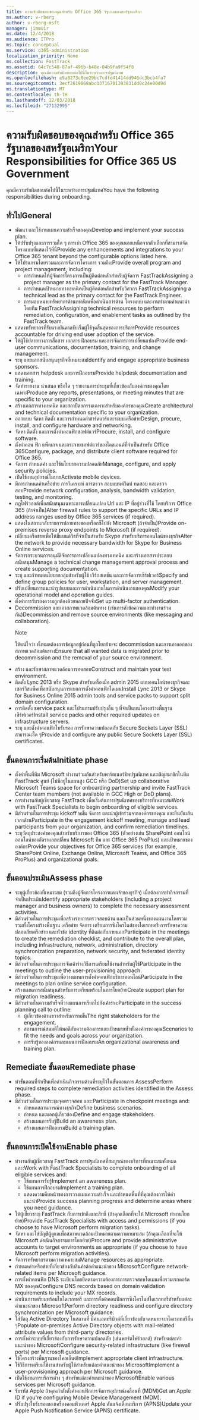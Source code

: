 ```yaml
---
title: ความรับผิดชอบของคุณสำหรับ Office 365 รัฐบาลของสหรัฐอเมริกา
ms.author: v-rberg
author: v-rberg-msft
manager: jimmuir
ms.date: 12/4/2018
ms.audience: ITPro
ms.topic: conceptual
ms.service: o365-administration
localization_priority: None
ms.collection: FastTrack
ms.assetid: 64c7c548-87af-496b-b48e-04b9fa9f54f8
description: คุณมีความรับผิดชอบต่อไปนี้ในระหว่างการปฐมนิเทศ
ms.openlocfilehash: e9a8273c0ee29bc7cdfe41414dd946dc3bcb4fa7
ms.sourcegitcommit: 3ecf2619868abc13716701393831dd0c24e00d9d
ms.translationtype: MT
ms.contentlocale: th-TH
ms.lasthandoff: 12/03/2018
ms.locfileid: "27132995"
---
```

# <a name="your-responsibilities-for-office-365-us-government"></a><span data-ttu-id="5cc60-103">ความรับผิดชอบของคุณสำหรับ Office 365 รัฐบาลของสหรัฐอเมริกา</span><span class="sxs-lookup"><span data-stu-id="5cc60-103">Your Responsibilities for Office 365 US Government</span></span>

<span data-ttu-id="5cc60-104">คุณมีความรับผิดชอบต่อไปนี้ในระหว่างการปฐมนิเทศ</span><span class="sxs-lookup"><span data-stu-id="5cc60-104">You have the following responsibilities during onboarding.</span></span>
  
## <a name="general"></a><span data-ttu-id="5cc60-105">ทั่วไป</span><span class="sxs-lookup"><span data-stu-id="5cc60-105">General</span></span>

- <span data-ttu-id="5cc60-106">พัฒนา และใช้งานแผนความสำเร็จของคุณ</span><span class="sxs-lookup"><span data-stu-id="5cc60-106">Develop and implement your success plan.</span></span>   
- <span data-ttu-id="5cc60-107">ให้ปรับปรุงและการรวมใด ๆ การเช่า Office 365 ของคุณนอกเหนือจากตัวเลือกที่สามารถจัดโครงแบบที่แสดงไว้ที่นี่</span><span class="sxs-lookup"><span data-stu-id="5cc60-107">Provide any enhancements and integrations to your Office 365 tenant beyond the configurable options listed here.</span></span>    
- <span data-ttu-id="5cc60-108">ให้โปรแกรมโดยรวมและการจัดการโครงการ รวมถึง:</span><span class="sxs-lookup"><span data-stu-id="5cc60-108">Provide overall program and project management, including:</span></span>     
  - <span data-ttu-id="5cc60-109">การกำหนดให้ผู้จัดการโครงการเป็นผู้ติดต่อหลักสำหรับผู้จัดการ FastTrack</span><span class="sxs-lookup"><span data-stu-id="5cc60-109">Assigning a project manager as the primary contact for the FastTrack Manager.</span></span>   
  - <span data-ttu-id="5cc60-110">การกำหนดเป้าหมายทางเทคนิคเป็นผู้ติดต่อหลักสำหรับวิศวกร FastTrack</span><span class="sxs-lookup"><span data-stu-id="5cc60-110">Assigning a technical lead as the primary contact for the FastTrack Engineer.</span></span>  
  - <span data-ttu-id="5cc60-111">การมอบหมายทรัพยากรด้านเทคนิคเพื่อดำเนินการด้าน โครงแบบ และงานท่าตามคำแนะนำ โดยทีม FastTrack</span><span class="sxs-lookup"><span data-stu-id="5cc60-111">Assigning technical resources to perform remediation, configuration, and enablement tasks as outlined by the FastTrack team.</span></span>   
- <span data-ttu-id="5cc60-112">แสดงทรัพยากรที่รับแรงบันดาลขับเริ่มผู้ใช้จุดสิ้นสุดของการบริการ</span><span class="sxs-lookup"><span data-stu-id="5cc60-112">Provide resources accountable for driving end user adoption of the service.</span></span>    
- <span data-ttu-id="5cc60-113">ให้ผู้ใช้ปลายทางการสื่อสาร เอกสาร ฝึกอบรม และการจัดการการเปลี่ยนแปลง</span><span class="sxs-lookup"><span data-stu-id="5cc60-113">Provide end-user communications, documentation, training, and change management.</span></span>    
- <span data-ttu-id="5cc60-114">ระบุ และแลกสนับสนุนธุรกิจที่เหมาะสม</span><span class="sxs-lookup"><span data-stu-id="5cc60-114">Identify and engage appropriate business sponsors.</span></span>     
- <span data-ttu-id="5cc60-115">แสดงเอกสาร helpdesk และการฝึกอบรม</span><span class="sxs-lookup"><span data-stu-id="5cc60-115">Provide helpdesk documentation and training.</span></span>     
- <span data-ttu-id="5cc60-116">จัดทำรายงาน นำเสนอ หรือใด ๆ รายงานการประชุมที่เกี่ยวข้องกับองค์กรของคุณโดยเฉพาะ</span><span class="sxs-lookup"><span data-stu-id="5cc60-116">Produce any reports, presentations, or meeting minutes that are specific to your organization.</span></span>     
- <span data-ttu-id="5cc60-117">สร้างเอกสารทางเทคนิค และสถาปัตยกรรมเฉพาะสำหรับองค์กรของคุณ</span><span class="sxs-lookup"><span data-stu-id="5cc60-117">Create architectural and technical documentation specific to your organization.</span></span>     
- <span data-ttu-id="5cc60-118">ออกแบบ จัดหา ติดตั้ง และการกำหนดค่าฮาร์ดแวร์และระบบเครือข่าย</span><span class="sxs-lookup"><span data-stu-id="5cc60-118">Design, procure, install, and configure hardware and networking.</span></span>    
- <span data-ttu-id="5cc60-119">จัดหา ติดตั้ง และการตั้งค่าคอนฟิกซอฟต์แวร์</span><span class="sxs-lookup"><span data-stu-id="5cc60-119">Procure, install, and configure software.</span></span>     
- <span data-ttu-id="5cc60-120">ตั้งค่าคอน ฟิก แพ็คเกจ และกระจายซอฟต์แวร์ของไคลเอนต์ที่จำเป็นสำหรับ Office 365</span><span class="sxs-lookup"><span data-stu-id="5cc60-120">Configure, package, and distribute client software required for Office 365.</span></span>    
- <span data-ttu-id="5cc60-121">จัดการ กำหนดค่า และใช้นโยบายความปลอดภัย</span><span class="sxs-lookup"><span data-stu-id="5cc60-121">Manage, configure, and apply security policies.</span></span>    
- <span data-ttu-id="5cc60-122">เปิดใช้งานอุปกรณ์โมบาย</span><span class="sxs-lookup"><span data-stu-id="5cc60-122">Activate mobile devices.</span></span>    
- <span data-ttu-id="5cc60-123">มีการกำหนดค่าเครือข่าย การวิเคราะห์ การตรวจ สอบแบนด์วิดท์ ทดสอบ และตรวจสอบ</span><span class="sxs-lookup"><span data-stu-id="5cc60-123">Provide network configuration, analysis, bandwidth validation, testing, and monitoring.</span></span> 
- <span data-ttu-id="5cc60-124">กฎไฟร์วอลล์เพื่อสนับสนุนเฉพาะการเปลี่ยนแปลง Url และ IP ที่อยู่ช่วงที่ใช้ โดยบริการ Office 365 (ถ้าจำเป็น)</span><span class="sxs-lookup"><span data-stu-id="5cc60-124">Alter firewall rules to support the specific URLs and IP address ranges used by Office 365 services (if required).</span></span>
- <span data-ttu-id="5cc60-125">แสดงในสถานกลับรายการปลายทางของพร็อกซีไปยัง Microsoft (ถ้าจำเป็น)</span><span class="sxs-lookup"><span data-stu-id="5cc60-125">Provide on-premises reverse proxy endpoints to Microsoft (if required).</span></span>     
- <span data-ttu-id="5cc60-126">เปลี่ยนเครือข่ายเพื่อให้มีแบนด์วิธที่จำเป็นสำหรับ Skype สำหรับบริการออนไลน์ของธุรกิจ</span><span class="sxs-lookup"><span data-stu-id="5cc60-126">Alter the network to provide necessary bandwidth for Skype for Business Online services.</span></span>   
- <span data-ttu-id="5cc60-127">จัดการกระบวนการอนุมัติจัดการการเปลี่ยนแปลงทางเทคนิค และสร้างเอกสารประกอบสนับสนุน</span><span class="sxs-lookup"><span data-stu-id="5cc60-127">Manage a technical change management approval process and create supporting documentation.</span></span>    
- <span data-ttu-id="5cc60-128">ระบุ และกำหนดนโยบายกลุ่มสำหรับผู้ใช้ เวิร์กสเตชัน และการจัดการเซิร์ฟเวอร์</span><span class="sxs-lookup"><span data-stu-id="5cc60-128">Specify and define group policies for user, workstation, and server management.</span></span>    
- <span data-ttu-id="5cc60-129">ปรับเปลี่ยนการแนะนำรูปแบบและการดำเนินงานในการดำเนินงานของคุณ</span><span class="sxs-lookup"><span data-stu-id="5cc60-129">Modify your operational model and operation guides.</span></span>   
- <span data-ttu-id="5cc60-130">ตั้งค่าการรับรองความถูกต้องด้วยหลายปัจจัย</span><span class="sxs-lookup"><span data-stu-id="5cc60-130">Set up multi-factor authentication.</span></span>   
- <span data-ttu-id="5cc60-131">Decommission และเอาสภาพแวดล้อมต้นทาง (เช่นการส่งข้อความและทำงานร่วมกัน)</span><span class="sxs-lookup"><span data-stu-id="5cc60-131">Decommission and remove source environments (like messaging and collaboration).</span></span> 
    > [!NOTE]
    > <span data-ttu-id="5cc60-132">ให้แน่ใจว่า ทั้งหมดต้องการข้อมูลอยู่ก่อนที่ถูกโยกย้ายจะ decommission และการเอาออกของสภาพแวดล้อมต้นทาง</span><span class="sxs-lookup"><span data-stu-id="5cc60-132">Ensure that all wanted data is migrated prior to decommission and the removal of your source environment.</span></span>   
- <span data-ttu-id="5cc60-133">สร้าง และรักษาสภาพแวดล้อมการทดสอบ</span><span class="sxs-lookup"><span data-stu-id="5cc60-133">Construct and maintain your test environment.</span></span>  
- <span data-ttu-id="5cc60-134">ติดตั้ง Lync 2013 หรือ Skype สำหรับเครื่องมือ admin 2015 แบบออนไลน์ของธุรกิจและเซอร์วิสแพ็คเพื่อสนับสนุนการแยกการตั้งค่าคอนฟิกโดเมน</span><span class="sxs-lookup"><span data-stu-id="5cc60-134">Install Lync 2013 or Skype for Business Online 2015 admin tools and service packs to support split domain configuration.</span></span>    
- <span data-ttu-id="5cc60-135">การติดตั้ง service pack และโปรแกรมปรับปรุงอื่น ๆ ที่จำเป็นบนโครงสร้างพื้นฐานเซิร์ฟเวอร์</span><span class="sxs-lookup"><span data-stu-id="5cc60-135">Install service packs and other required updates on infrastructure servers.</span></span>     
- <span data-ttu-id="5cc60-136">ระบุ และตั้งค่าคอนฟิกใบรับรอง การรักษาความปลอดภัย Secure Sockets Layer (SSL) สาธารณะใด ๆ</span><span class="sxs-lookup"><span data-stu-id="5cc60-136">Provide and configure any public Secure Sockets Layer (SSL) certificates.</span></span> 
    
## <a name="initiate-phase"></a><span data-ttu-id="5cc60-137">ขั้นตอนการเริ่มต้น</span><span class="sxs-lookup"><span data-stu-id="5cc60-137">Initiate phase</span></span>

- <span data-ttu-id="5cc60-138">ตั้งค่าพื้นที่ทีม Microsoft ทำงานร่วมกันสำหรับพาร์ตเนอร์ชิพปฐมนิเทศ และเชิญสมาชิกในทีม FastTrack ศูนย์ (ไม่มีอยู่ในแผนสูง GCC หรือ DoD)</span><span class="sxs-lookup"><span data-stu-id="5cc60-138">Set up collaborative Microsoft Teams space for onboarding partnership and invite FastTrack Center team members (not available in GCC High or DoD plans).</span></span>   
- <span data-ttu-id="5cc60-139">การทำงานกับผู้เชี่ยวชาญ FastTrack เพื่อเริ่มต้นการปฐมนิเทศของบริการที่เหมาะสม</span><span class="sxs-lookup"><span data-stu-id="5cc60-139">Work with FastTrack Specialists to begin onboarding of eligible services.</span></span>    
- <span data-ttu-id="5cc60-140">มีส่วนร่วมในการประชุม kickoff หมั้น จัดการ และนำผู้เข้าร่วมจากองค์กรของคุณ และยืนยันเส้นเวลาด้าน</span><span class="sxs-lookup"><span data-stu-id="5cc60-140">Participate in the engagement kickoff meeting, manage and lead participants from your organization, and confirm remediation timelines.</span></span>    
- <span data-ttu-id="5cc60-141">ระบุวัตถุประสงค์ของคุณสำหรับบริการของ Office 365 (ตัวอย่างเช่น SharePoint ออนไลน์ ออนไลน์ของอัตราแลกเปลี่ยน Microsoft ทีม และ Office 365 ProPlus) และเป้าหมายขององค์กร</span><span class="sxs-lookup"><span data-stu-id="5cc60-141">Provide your objectives for Office 365 services (for example, SharePoint Online, Exchange Online, Microsoft Teams, and Office 365 ProPlus) and organizational goals.</span></span>
    
## <a name="assess-phase"></a><span data-ttu-id="5cc60-142">ขั้นตอนประเมิน</span><span class="sxs-lookup"><span data-stu-id="5cc60-142">Assess phase</span></span>

- <span data-ttu-id="5cc60-143">ระบุผู้เกี่ยวข้องที่เหมาะสม (รวมถึงผู้จัดการโครงการและเจ้าของธุรกิจ) เมื่อต้องการทำกิจกรรมที่จำเป็นประเมิน</span><span class="sxs-lookup"><span data-stu-id="5cc60-143">Identify appropriate stakeholders (including a project manager and business owners) to complete the necessary assessment activities.</span></span>    
- <span data-ttu-id="5cc60-144">มีส่วนร่วมในการประชุมเพื่อสร้างรายการตรวจสอบด้าน และเป็นส่วนหนึ่งของแผนงานโดยรวม รวมทั้งโครงสร้างพื้นฐาน เครือข่าย จัดการ เตรียมการซิงโครไนส์ของไดเรกทอรี การรักษาความปลอดภัยเครือข่าย และหัวข้อ identity ที่ติดต่อกับภายนอก</span><span class="sxs-lookup"><span data-stu-id="5cc60-144">Participate in the meetings to create the remediation checklist, and contribute to the overall plan, including infrastructure, network, administration, directory synchronization preparation, network security, and federated identity topics.</span></span> 
- <span data-ttu-id="5cc60-145">มีส่วนร่วมในการประชุมการจัดเค้าร่างวิธีการเตรียมใช้งานสำหรับผู้ใช้</span><span class="sxs-lookup"><span data-stu-id="5cc60-145">Participate in the meetings to outline the user-provisioning approach.</span></span>     
- <span data-ttu-id="5cc60-146">มีส่วนร่วมในการประชุมเพื่อวางแผนการตั้งค่าคอนฟิกบริการออนไลน์</span><span class="sxs-lookup"><span data-stu-id="5cc60-146">Participate in the meetings to plan online service configuration.</span></span>    
- <span data-ttu-id="5cc60-147">สร้างแผนการสนับสนุนสำหรับการเตรียมพร้อมในการโยกย้าย</span><span class="sxs-lookup"><span data-stu-id="5cc60-147">Create support plan for migration readiness.</span></span>    
- <span data-ttu-id="5cc60-148">มีส่วนร่วมในความสำเร็จที่วางแผนการเรียกไปยังเค้าร่าง:</span><span class="sxs-lookup"><span data-stu-id="5cc60-148">Participate in the success planning call to outline:</span></span>   
  - <span data-ttu-id="5cc60-149">ผู้เกี่ยวข้องด้านขวาสำหรับการหมั้น</span><span class="sxs-lookup"><span data-stu-id="5cc60-149">The right stakeholders for the engagement.</span></span>   
  - <span data-ttu-id="5cc60-150">สถานการณ์สมมติให้พอดีกับความต้องการและเป้าหมายทั่วทั้งองค์กรของคุณ</span><span class="sxs-lookup"><span data-stu-id="5cc60-150">Scenarios to fit the needs and goals across your organization.</span></span>   
  - <span data-ttu-id="5cc60-151">การรับรู้ขององค์กรและแผนการฝึกอบรม</span><span class="sxs-lookup"><span data-stu-id="5cc60-151">An organizational awareness and training plan.</span></span>
    
## <a name="remediate-phase"></a><span data-ttu-id="5cc60-152">Remediate ขั้นตอน</span><span class="sxs-lookup"><span data-stu-id="5cc60-152">Remediate phase</span></span>

- <span data-ttu-id="5cc60-153">ทำขั้นตอนที่จำเป็นเพื่อดำเนินกิจกรรมด้านที่ระบุไว้ในขั้นตอนการ Assess</span><span class="sxs-lookup"><span data-stu-id="5cc60-153">Perform required steps to complete remediation activities identified in the Assess phase.</span></span>  
- <span data-ttu-id="5cc60-154">มีส่วนร่วมในการประชุมจุดตรวจสอบ และ:</span><span class="sxs-lookup"><span data-stu-id="5cc60-154">Participate in checkpoint meetings and:</span></span>   
  - <span data-ttu-id="5cc60-155">กำหนดสถานการณ์ทางธุรกิจ</span><span class="sxs-lookup"><span data-stu-id="5cc60-155">Define business scenarios.</span></span>  
  - <span data-ttu-id="5cc60-156">กำหนด และแลกผู้เกี่ยวข้อง</span><span class="sxs-lookup"><span data-stu-id="5cc60-156">Define and engage stakeholders.</span></span>  
  - <span data-ttu-id="5cc60-157">สร้างแผนการรับรู้</span><span class="sxs-lookup"><span data-stu-id="5cc60-157">Build an awareness plan.</span></span> 
  - <span data-ttu-id="5cc60-158">สร้างแผนการฝึกอบรม</span><span class="sxs-lookup"><span data-stu-id="5cc60-158">Build a training plan.</span></span>
    
## <a name="enable-phase"></a><span data-ttu-id="5cc60-159">ขั้นตอนการเปิดใช้งาน</span><span class="sxs-lookup"><span data-stu-id="5cc60-159">Enable phase</span></span>

- <span data-ttu-id="5cc60-160">ทำงานกับผู้เชี่ยวชาญ FastTrack การปฐมนิเทศที่สมบูรณ์ของบริการที่เหมาะสมทั้งหมด และ:</span><span class="sxs-lookup"><span data-stu-id="5cc60-160">Work with FastTrack Specialists to complete onboarding of all eligible services and:</span></span>  
  - <span data-ttu-id="5cc60-161">ใช้แผนการรับรู้</span><span class="sxs-lookup"><span data-stu-id="5cc60-161">Implement an awareness plan.</span></span>   
  - <span data-ttu-id="5cc60-162">ใช้แผนการฝึกอบรม</span><span class="sxs-lookup"><span data-stu-id="5cc60-162">Implement a training plan.</span></span>   
  - <span data-ttu-id="5cc60-163">แสดงความคืบหน้าของการวางแผนความสำเร็จ และกำหนดพื้นที่ที่คุณต้องการให้คำแนะนำ</span><span class="sxs-lookup"><span data-stu-id="5cc60-163">Provide success planning progress and determine areas where you need guidance.</span></span>  
- <span data-ttu-id="5cc60-164">ให้ผู้เชี่ยวชาญ FastTrack กับการเข้าถึงและสิทธิ์ (ถ้าคุณเลือกที่จะให้ Microsoft ทำงานโยกย้าย)</span><span class="sxs-lookup"><span data-stu-id="5cc60-164">Provide FastTrack Specialists with access and permissions (if you choose to have Microsoft perform migration tasks).</span></span>   
- <span data-ttu-id="5cc60-165">จัดหา และใส่บัญชีผู้ดูแลเพื่อสภาพแวดล้อมเป้าหมายตามความเหมาะสม (ถ้าคุณเลือกที่จะให้ Microsoft ดำเนินกิจกรรมการโยกย้าย)</span><span class="sxs-lookup"><span data-stu-id="5cc60-165">Procure and provide administrative accounts to target environments as appropriate (if you choose to have Microsoft perform migration activities).</span></span>    
- <span data-ttu-id="5cc60-166">จัดการทรัพยากรตามความเหมาะสม</span><span class="sxs-lookup"><span data-stu-id="5cc60-166">Manage resources as appropriate.</span></span>     
- <span data-ttu-id="5cc60-167">กำหนดค่าเครือข่ายที่เกี่ยวข้องกับสินค้าต่อคำแนะนำของ Microsoft</span><span class="sxs-lookup"><span data-stu-id="5cc60-167">Configure network-related items per Microsoft guidance.</span></span>    
- <span data-ttu-id="5cc60-168">การตั้งค่าคอนฟิก DNS ระเบียนโดยยึดตามความต้องการการตรวจสอบโดเมนเพื่อรวมเรกคอร์ด MX ของคุณ</span><span class="sxs-lookup"><span data-stu-id="5cc60-168">Configure DNS records based on domain validation requirements to include your MX records.</span></span>    
- <span data-ttu-id="5cc60-169">ดำเนินการเตรียมพร้อมในไดเรกทอรี และการตั้งค่าคอนฟิกการซิงโครไนส์ไดเรกทอรีสำหรับแต่ละคำแนะนำของ Microsoft</span><span class="sxs-lookup"><span data-stu-id="5cc60-169">Perform directory readiness and configure directory synchronization per Microsoft guidance.</span></span>   
- <span data-ttu-id="5cc60-170">ใส่วัตถุ Active Directory ในสถานที่ มีค่าแอตทริบิวต์ที่เกี่ยวข้องกับจดหมายจากไดเรกทอรีอื่น ๆ</span><span class="sxs-lookup"><span data-stu-id="5cc60-170">Populate on-premises Active Directory objects with mail-related attribute values from third-party directories.</span></span>    
- <span data-ttu-id="5cc60-171">การตั้งค่าระบบที่เกี่ยวข้องกับการรักษาความปลอดภัย (เช่นพอร์ตไฟร์วอลล์) สำหรับแต่ละคำแนะนำของ Microsoft</span><span class="sxs-lookup"><span data-stu-id="5cc60-171">Configure security-related infrastructure (like firewall ports) per Microsoft guidance.</span></span>    
- <span data-ttu-id="5cc60-172">ใช้โครงสร้างพื้นฐานของไคลเอ็นต์</span><span class="sxs-lookup"><span data-stu-id="5cc60-172">Implement appropriate client infrastructure.</span></span>   
- <span data-ttu-id="5cc60-173">ใช้วิธีการเตรียมใช้งานสำหรับผู้ใช้สำหรับแต่ละคำแนะนำของ Microsoft</span><span class="sxs-lookup"><span data-stu-id="5cc60-173">Implement a user-provisioning approach per Microsoft guidance.</span></span>    
- <span data-ttu-id="5cc60-174">เปิดใช้งานการบริการต่าง ๆ สำหรับแต่ละคำแนะนำของ Microsoft</span><span class="sxs-lookup"><span data-stu-id="5cc60-174">Enable various services per Microsoft guidance.</span></span>    
- <span data-ttu-id="5cc60-175">รับรหัส Apple ถ้าคุณกำลังตั้งค่าคอนฟิกการจัดการอุปกรณ์เคลื่อนที่ (MDM)</span><span class="sxs-lookup"><span data-stu-id="5cc60-175">Get an Apple ID if you're configuring Mobile Device Management (MDM).</span></span>   
- <span data-ttu-id="5cc60-176">ปรับปรุงใบรับรองของเครื่องคอมพิวเตอร์ Apple ดันแจ้งเตือนบริการ (APNS)</span><span class="sxs-lookup"><span data-stu-id="5cc60-176">Update your Apple Push Notification Service (APNS) certificate.</span></span>
    

  

